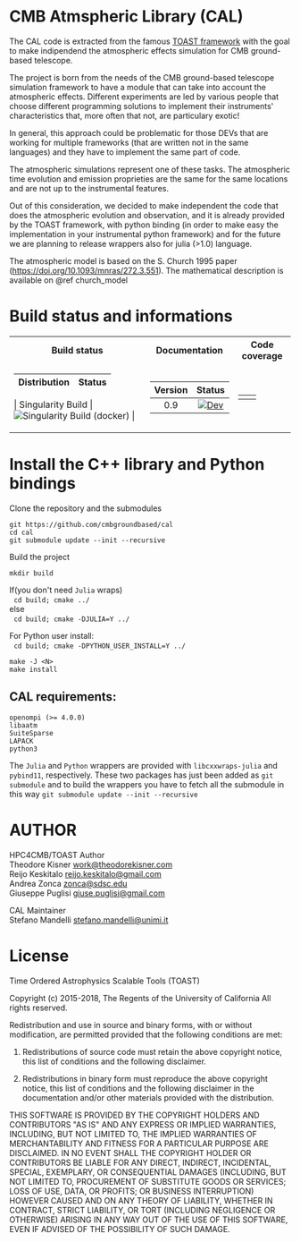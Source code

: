 # CMB Atmspheric Library (CAL)

The CAL code is extracted from the famous [TOAST framework](https://github.com/hpc4cmb/toast) with the goal to make indipendend the atmospheric effects simulation for CMB ground-based telescope.

The project is born from the needs of the CMB ground-based telescope simulation framework to have a module that can take into account the atmospheric effects. Different experiments are led by various people that choose different programming solutions to implement their instruments' characteristics that, more often that not, are particulary exotic!

In general, this approach could be problematic for those DEVs that are working for multiple frameworks (that are written not in the same languages) and they have to implement the same part of code.

The atmospheric simulations represent one of these tasks. The atmospheric time evolution and emission proprieties are the same for the same locations and are not up to the instrumental features.

Out of this consideration, we decided to make independent the code that does the atmospheric evolution and observation, and it is already provided by the TOAST framework, with python binding (in order to make easy the implementation in your instrumental python framework) and for the future we are planning to release wrappers also for julia (>1.0) language.

The atmospheric model is based on the S. Church 1995 paper (https://doi.org/10.1093/mnras/272.3.551). The mathematical description is available on @ref church_model 

# Build status and informations

<center>

<table>
  <tr><th>Build status</th><th>Documentation</th><th>Code coverage</th></tr>
<tr><td>
  
| Distribution| Status |  
|:-----------:|:------:| 

| Singularity Build | ![Singularity Build (docker)](https://github.com/cmbgroundbased/cal/workflows/Singularity%20Build%20(docker)/badge.svg?branch=master) | 

</td><td>

| Version      | Status |
|:-----------:|:------:|
| 0.9 |  [![Dev](https://img.shields.io/badge/docs-dev-blue.svg)](https://cmbgroundbased.github.io/cal/)|


</td><td>
  
 |             |             |
 |:-----------:|:-----------:|
 |             |             |

</tr> </table>



</center>




# Install the C++ library and Python bindings

Clone the repository and the submodules

`git https://github.com/cmbgroundbased/cal` <br/>
`cd cal`<br/>
`git submodule update --init --recursive`<br/>

Build the project

`mkdir build`<br />

If(you don't need `Julia` wraps)<br/>
	&nbsp;&nbsp;`cd build; cmake ../`<br />
else<br/>
	&nbsp;&nbsp;`cd build; cmake -DJULIA=Y ../`<br/> 

For Python user install:<br/>
        &nbsp;&nbsp;`cd build; cmake -DPYTHON_USER_INSTALL=Y ../`<br />

`make -J <N>`<br />
`make install`<br />

## CAL requirements:

`openompi (>= 4.0.0)` <br/>
`libaatm`<br/>
`SuiteSparse`<br/>
`LAPACK`<br/>
`python3`

The `Julia` and `Python` wrappers are provided with `libcxxwraps-julia` and `pybind11`, respectively. These two packages has just been added as `git submodule` and to build the wrappers you have to fetch all the submodule in this way `git submodule update --init --recursive`



# AUTHOR

HPC4CMB/TOAST Author <br />
Theodore Kisner <work@theodorekisner.com> <br />
Reijo Keskitalo <reijo.keskitalo@gmail.com> <br />
Andrea Zonca <zonca@sdsc.edu> <br />
Giuseppe Puglisi <giuse.puglisi@gmail.com> <br />

CAL Maintainer <br />
Stefano Mandelli <stefano.mandelli@unimi.it>


# License


Time Ordered Astrophysics Scalable Tools (TOAST)

Copyright (c) 2015-2018, The Regents of the University of California
All rights reserved.

Redistribution and use in source and binary forms, with or without
modification, are permitted provided that the following conditions are met:

1. Redistributions of source code must retain the above copyright notice,
this list of conditions and the following disclaimer.

2. Redistributions in binary form must reproduce the above copyright notice,
this list of conditions and the following disclaimer in the documentation
and/or other materials provided with the distribution.

THIS SOFTWARE IS PROVIDED BY THE COPYRIGHT HOLDERS AND CONTRIBUTORS "AS IS"
AND ANY EXPRESS OR IMPLIED WARRANTIES, INCLUDING, BUT NOT LIMITED TO, THE
IMPLIED WARRANTIES OF MERCHANTABILITY AND FITNESS FOR A PARTICULAR PURPOSE
ARE DISCLAIMED. IN NO EVENT SHALL THE COPYRIGHT HOLDER OR CONTRIBUTORS BE
LIABLE FOR ANY DIRECT, INDIRECT, INCIDENTAL, SPECIAL, EXEMPLARY, OR
CONSEQUENTIAL DAMAGES (INCLUDING, BUT NOT LIMITED TO, PROCUREMENT OF
SUBSTITUTE GOODS OR SERVICES; LOSS OF USE, DATA, OR PROFITS; OR BUSINESS
INTERRUPTION) HOWEVER CAUSED AND ON ANY THEORY OF LIABILITY, WHETHER IN
CONTRACT, STRICT LIABILITY, OR TORT (INCLUDING NEGLIGENCE OR OTHERWISE)
ARISING IN ANY WAY OUT OF THE USE OF THIS SOFTWARE, EVEN IF ADVISED OF THE
POSSIBILITY OF SUCH DAMAGE.

